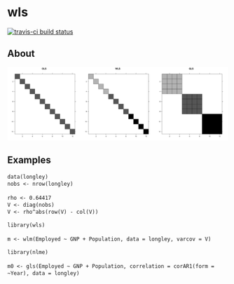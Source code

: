 # wls

[![travis-ci build status](https://travis-ci.org/variani/wls.svg?branch=master)](https://travis-ci.org/variani/wls)

## About

![](docs/figures/varcovar-matrices.png)

## Examples

```
data(longley)
nobs <- nrow(longley)

rho <- 0.64417
V <- diag(nobs)
V <- rho^abs(row(V) - col(V))
```

```
library(wls)
  
m <- wlm(Employed ~ GNP + Population, data = longley, varcov = V)
```

```
library(nlme)

m0 <- gls(Employed ~ GNP + Population, correlation = corAR1(form = ~Year), data = longley)
```

